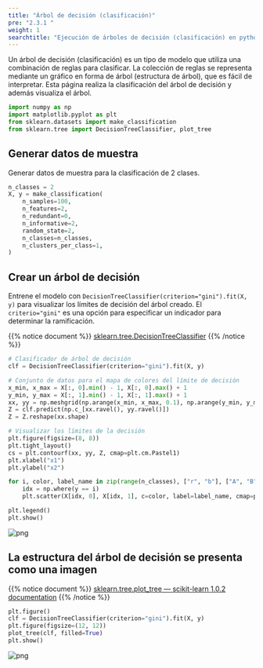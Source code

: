 ```yaml
---
title: "Árbol de decisión (clasificación)"
pre: "2.3.1 "
weight: 1
searchtitle: "Ejecución de árboles de decisión (clasificación) en python"
---
```


<div class="pagetop-box">
    <p>Un árbol de decisión (clasificación) es un tipo de modelo que utiliza una combinación de reglas para clasificar. La colección de reglas se representa mediante un gráfico en forma de árbol (estructura de árbol), que es fácil de interpretar. Esta página realiza la clasificación del árbol de decisión y además visualiza el árbol.</p>
</div>

```python
import numpy as np
import matplotlib.pyplot as plt
from sklearn.datasets import make_classification
from sklearn.tree import DecisionTreeClassifier, plot_tree
```

## Generar datos de muestra

Generar datos de muestra para la clasificación de 2 clases.


```python
n_classes = 2
X, y = make_classification(
    n_samples=100,
    n_features=2,
    n_redundant=0,
    n_informative=2,
    random_state=2,
    n_classes=n_classes,
    n_clusters_per_class=1,
)
```

## Crear un árbol de decisión

Entrene el modelo con `DecisionTreeClassifier(criterion="gini").fit(X, y)` para visualizar los límites de decisión del árbol creado.
El `criterio="gini"` es una opción para especificar un indicador para determinar la ramificación.

{{% notice document %}}
[sklearn.tree.DecisionTreeClassifier](https://scikit-learn.org/stable/modules/generated/sklearn.tree.DecisionTreeClassifier.html#sklearn.tree.DecisionTreeClassifier)
{{% /notice %}}


```python
# Clasificador de árbol de decisión
clf = DecisionTreeClassifier(criterion="gini").fit(X, y)

# Conjunto de datos para el mapa de colores del límite de decisión
x_min, x_max = X[:, 0].min() - 1, X[:, 0].max() + 1
y_min, y_max = X[:, 1].min() - 1, X[:, 1].max() + 1
xx, yy = np.meshgrid(np.arange(x_min, x_max, 0.1), np.arange(y_min, y_max, 0.1))
Z = clf.predict(np.c_[xx.ravel(), yy.ravel()])
Z = Z.reshape(xx.shape)

# Visualizar los límites de la decisión
plt.figure(figsize=(8, 8))
plt.tight_layout()
cs = plt.contourf(xx, yy, Z, cmap=plt.cm.Pastel1)
plt.xlabel("x1")
plt.ylabel("x2")

for i, color, label_name in zip(range(n_classes), ["r", "b"], ["A", "B"]):
    idx = np.where(y == i)
    plt.scatter(X[idx, 0], X[idx, 1], c=color, label=label_name, cmap=plt.cm.Pastel1)

plt.legend()
plt.show()
```


    
![png](/images/basic/tree/Decision_Tree_Classifier_files/Decision_Tree_Classifier_7_0.png)
    


## La estructura del árbol de decisión se presenta como una imagen

{{% notice document %}}
[sklearn.tree.plot_tree — scikit-learn 1.0.2 documentation](https://scikit-learn.org/stable/modules/generated/sklearn.tree.plot_tree.html)
{{% /notice %}}


```python
plt.figure()
clf = DecisionTreeClassifier(criterion="gini").fit(X, y)
plt.figure(figsize=(12, 12))
plot_tree(clf, filled=True)
plt.show()
```

    
![png](/images/basic/tree/Decision_Tree_Classifier_files/Decision_Tree_Classifier_9_1.png)
    

